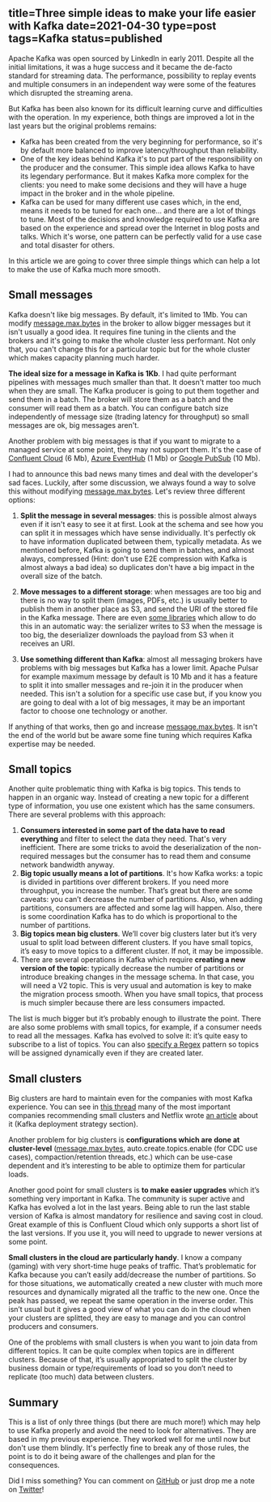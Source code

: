 title=Three simple ideas to make your life easier with Kafka
date=2021-04-30
type=post
tags=Kafka
status=published
---------

Apache Kafka was open sourced by LinkedIn in early 2011. Despite all the
initial limitations, it was a huge success and it became the de-facto standard
for streaming data. The performance, possibility to replay events and multiple
consumers in an independent way were some of the features which disrupted the
streaming arena.

But Kafka has been also known for its difficult learning curve and difficulties
with the operation. In my experience, both things are improved a lot in the
last years but the original problems remains:

* Kafka has been created from the very beginning for performance, so it's by
  default more balanced to improve latency/throughput than reliability.
* One of the key ideas behind Kafka it's to put part of the responsibility on
  the producer and the consumer. This simple idea allows Kafka to have its
  legendary performance. But it makes Kafka more complex for the clients: you
  need to make some decisions and they will have a huge impact in the broker
  and in the whole pipeline.
* Kafka can be used for many different use cases which, in the end, means it
  needs to be tuned for each one... and there are a lot of things to tune. Most
  of the decisions and knowledge required to use Kafka are based on the
  experience and spread over the Internet in blog posts and talks. Which it's
  worse, one pattern can be perfectly valid for a use case and total disaster
  for others.

In this article we are going to cover three simple things which can help a lot
to make the use of Kafka much more smooth.

## Small messages

Kafka doesn't like big messages. By default, it's limited to 1Mb. You can
modify [message.max.bytes] in the broker to allow bigger messages but it isn't
usually a good idea. It requires fine tuning in the clients and the brokers and
it's going to make the whole cluster less performant. Not only that, you can't
change this for a particular topic but for the whole cluster which makes
capacity planning much harder.

**The ideal size for a message in Kafka is 1Kb**. I had quite performant
pipelines with messages much smaller than that. It doesn't matter too much when
they are small. The Kafka producer is going to put them together and send them
in a batch. The broker will store them as a batch and the consumer will read
them as a batch. You can configure batch size independently of message size
(trading latency for throughput) so small messages are ok, big messages aren't.

Another problem with big messages is that if you want to migrate to a managed
service at some point, they may not support them. It's the case of [Confluent
Cloud] (6 Mb), [Azure EventHub] (1 Mb) or [Google PubSub] (10 Mb).

I had to announce this bad news many times and deal with the developer's sad
faces. Luckily, after some discussion, we always found a way to solve this
without modifying [message.max.bytes]. Let's review three different options:

1. **Split the message in several messages**: this is possible almost always
   even if it isn't easy to see it at first. Look at the schema and see how you
   can split it in messages which have sense individually. It's perfectly ok to
   have information duplicated between them, typically metadata. As we
   mentioned before, Kafka is going to send them in batches, and almost always,
   compressed (Hint: don't use E2E compression with Kafka is almost always
   a bad idea) so duplicates don't have a big impact in the overall size of the
   batch.

2. **Move messages to a different storage**: when messages are too big and
   there is no way to split them (images, PDFs, etc.) is usually better to
   publish them in another place as S3, and send the URI of the stored file in
   the Kafka message. There are even [some libraries] which allow to do this in
   an automatic way: the serializer writes to S3 when the message is too big,
   the deserializer downloads the payload from S3 when it receives an URI.
3. **Use something different than Kafka**: almost all messaging brokers have
   problems with big messages but Kafka has a lower limit. Apache Pulsar for
   example maximum message by default is 10 Mb and it has a feature to split it
   into smaller messages and re-join it in the producer when needed. This isn't
   a solution for a specific use case but, if you know you are going to deal
   with a lot of big messages, it may be an important factor to choose one
   technology or another.

If anything of that works, then go and increase [message.max.bytes]. It isn't
the end of the world but be aware some fine tuning which requires Kafka
expertise may be needed.

## Small topics

Another quite problematic thing with Kafka is big topics. This tends to happen
in an organic way. Instead of creating a new topic for a different type of
information, you use one existent which has the same consumers. There are
several problems with this approach:

1. **Consumers interested in some part of the data have to read everything**
   and filter to select the data they need. That's very inefficient. There are
   some tricks to avoid the deserialization of the non-required messages but
   the consumer has to read them and consume network bandwidth anyway.
2. **Big topic usually means a lot of partitions**. It's how Kafka works:
   a topic is divided in partitions over different brokers. If you need more
   throughput, you increase the number. That’s great but there are some
   caveats: you can’t decrease the number of partitions. Also, when adding
   partitions, consumers are affected and some lag will happen. Also, there is
   some coordination Kafka has to do which is proportional to the number of
   partitions.
3. **Big topics mean big clusters**. We’ll cover big clusters later but it’s
   very usual to split load between different clusters. If you have small
   topics, it’s easy to move topics to a different cluster. If not, it may be
   impossible.
4. There are several operations in Kafka which require **creating a new version
   of the topic**: typically decrease the number of partitions or introduce
   breaking changes in the message schema. In that case, you will need a V2
   topic. This is very usual and automation is key to make the migration
   process smooth. When you have small topics, that process is much simpler
   because there are less consumers impacted.

The list is much bigger but it’s probably enough to illustrate the point. There
are also some problems with small topics, for example, if a consumer needs to
read all the messages. Kafka has evolved to solve it: it’s quite easy to
subscribe to a list of topics. You can also [specify a Regex] pattern so topics
will be assigned dynamically even if they are created later.

## Small clusters

Big clusters are hard to maintain even for the companies with most Kafka
experience. You can see in [this thread] many of the most important companies
recommending small clusters and Netflix wrote [an article] about it (Kafka
deployment strategy section).

Another problem for big clusters is **configurations which are done at
cluster-level** ([message.max.bytes], auto.create.topics.enable (for CDC use
cases), compaction/retention threads, etc.) which can be use-case dependent and
it’s interesting to be able to optimize them for particular loads.

Another good point for small clusters is **to make easier upgrades** which it’s
something very important in Kafka. The community is super active and Kafka has
evolved a lot in the last years. Being able to run the last stable version of
Kafka is almost mandatory for resilience and saving cost in cloud. Great
example of this is Confluent Cloud which only supports a short list of the last
versions. If you use it, you will need to upgrade to newer versions at some
point.

**Small clusters in the cloud are particularly handy**. I know a company
(gaming) with very short-time huge peaks of traffic. That’s problematic for
Kafka because you can’t easily add/decrease the number of partitions. So for
those situations, we automatically created a new cluster with much more
resources and dynamically migrated all the traffic to the new one. Once the
peak has passed, we repeat the same operation in the inverse order. This isn’t
usual but it gives a good view of what you can do in the cloud when your
clusters are splitted, they are easy to manage and you can control producers
and consumers.

One of the problems with small clusters is when you want to join data from
different topics. It can be quite complex when topics are in different
clusters. Because of that, it’s usually appropriated to split the cluster by
business domain or type/requirements of load so you don’t need to replicate
(too much) data between clusters.

## Summary

This is a list of only three things (but there are much more!) which may help
to use Kafka properly and avoid the need to look for alternatives. They are
based in my previous experience. They worked well for me until now but don't use
them blindly. It's perfectly fine to break any of those rules, the point is to
do it being aware of the challenges and plan for the consequences.

Did I miss something? You can comment on [GitHub] or just drop me a note on
[Twitter]!

[GitHub]: https://github.com/antonmry/galiglobal/pull/37
[Twitter]: https://twitter.com/antonmry
[message.max.bytes]: https://kafka.apache.org/documentation/#brokerconfigs_message.max.bytes
[Confluent Cloud]: https://docs.confluent.io/5.2.0/cloud/limits.html
[Azure EventHub]: https://docs.microsoft.com/en-us/azure/event-hubs/event-hubs-faq#:~:text=The%20maximum%20message%20size%20allowed%20for%20Event%20Hubs%20is%201%20MB
[Google PubSub]: https://cloud.google.com/pubsub/quotas
[some libraries]: https://github.com/bakdata/kafka-s3-backed-serde
[specify a Regex]: https://kafka.apache.org/26/javadoc/org/apache/kafka/clients/consumer/KafkaConsumer.html#subscribe-java.util.regex.Pattern-org.apache.kafka.clients.consumer.ConsumerRebalanceListener
[this thread]: https://twitter.com/gunnarmorling/status/1384903606407729153
[an article]: https://netflixtechblog.com/kafka-inside-keystone-pipeline-dd5aeabaf6bb
